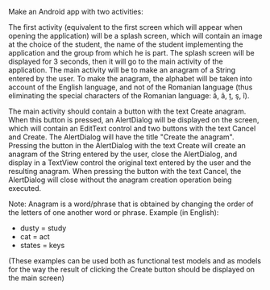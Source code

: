 Make an Android app with two activities:

The first activity (equivalent to the first screen which will appear when opening the application) will be a splash screen,
which will contain an image at the choice of the student, the name of the student implementing the application and the group from which he is
part. The splash screen will be displayed for 3 seconds, then it will go to the main activity of the application.
The main activity will be to make an anagram of a String entered by the user. To make the anagram, the alphabet will be taken into account
of the English language, and not of the Romanian language (thus eliminating the special characters of the Romanian language: ă,
â, ț, ş, î).

The main activity should contain a button with the text Create anagram. When this button is pressed, an AlertDialog will be displayed on the screen, which will contain an EditText control and two buttons with the text Cancel and Create. The AlertDialog will have the title "Create the anagram". Pressing the button in the AlertDialog with the text Create will create an anagram of the String entered by the user, close the AlertDialog, and display in a TextView control the original text entered by the user and the resulting anagram. When pressing the button with the text Cancel, the AlertDialog will close without the anagram creation operation being executed.

Note: Anagram is a word/phrase that is obtained by changing the order of the letters of one another word or phrase.
Example (in English):

- dusty = study
- cat = act
- states = keys
  
(These examples can be used both as functional test models and as models for the way the result of clicking the Create button should be displayed on the main screen)
